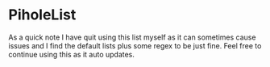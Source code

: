 # PiholeList
As a quick note I have quit using this list myself as it can sometimes cause issues and I find the default lists plus some regex to be just fine. Feel free to continue using this as it auto updates.
